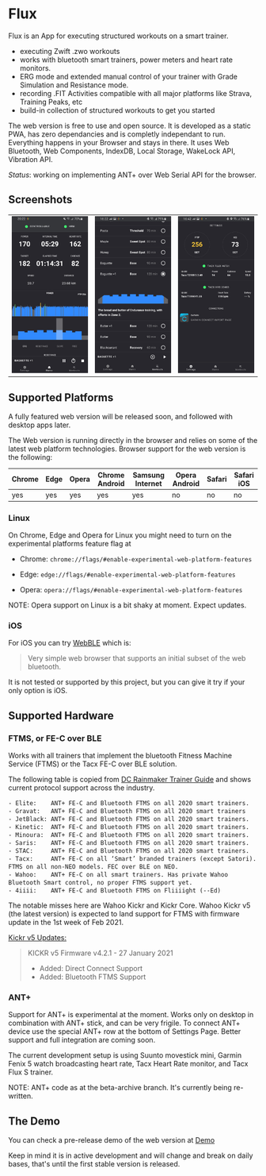 # Flux

Flux is an App for executing structured workouts on a smart trainer.

- executing Zwift .zwo workouts
- works with bluetooth smart trainers, power meters and heart rate monitors.
- ERG mode and extended manual control of your trainer with Grade Simulation and Resistance mode.
- recording .FIT Activities compatible with all major platforms like Strava, Training Peaks, etc
- build-in collection of structured workouts to get you started

The web version is free to use and open source. It is developed as a static PWA, has zero dependancies and is completly independant to run.
Everything happens in your Browser and stays in there. It uses Web Bluetooth, Web Components, IndexDB, Local Storage, WakeLock API, Vibration API.

_Status_: working on implementing ANT+ over Web Serial API for the browser.

## Screenshots

<table>
  <tr>
     <td>
       <img alt="Home Page" width="320px" src="doc/images/home-page.jpg" />
     </td>
     <td>
       <img alt="Workouts Page" width="320px" src="doc/images/workouts-page.jpg" />
     </td>
     <td>
       <img alt="Settings-page" width="320px" src="doc/images/settings-page.jpg" />
     </td>
  </tr>
</table>

## Supported Platforms

A fully featured web version will be released soon, and followed with desktop apps later.

The Web version is running directly in the browser and relies on some of the latest web platform technologies.
Browser support for the web version is the following:

| Chrome | Edge | Opera | Chrome Android | Samsung Internet | Opera Android | Safari | Safari iOS |
|--------|------|-------|----------------|------------------|---------------|--------|------------|
| yes    | yes  | yes   | yes            | yes              | no            | no     | no         |


### Linux
On Chrome, Edge and Opera for Linux you might need to turn on the experimental platforms feature flag at

- Chrome: `chrome://flags/#enable-experimental-web-platform-features`

- Edge: `edge://flags/#enable-experimental-web-platform-features`

- Opera: `opera://flags/#enable-experimental-web-platform-features`

NOTE: Opera support on Linux is a bit shaky at moment. Expect updates.

### iOS
For iOS you can try [WebBLE](https://apps.apple.com/us/app/webble/id1193531073) which is:

> Very simple web browser that supports an initial subset of the web bluetooth.

It is not tested or supported by this project, but you can give it try if your only option is iOS.



## Supported Hardware

### FTMS, or FE-C over BLE

Works with all trainers that implement the bluetooth Fitness Machine Service (FTMS) or the Tacx FE-C over BLE solution.

The following table is copied from [DC Rainmaker Trainer Guide](https://www.dcrainmaker.com/2020/11/smart-cycle-trainer-recommendations-guide-winter.html/#technical-considerations) and shows current protocol support across the industry.

```
- Elite:    ANT+ FE-C and Bluetooth FTMS on all 2020 smart trainers.
- Gravat:   ANT+ FE-C and Bluetooth FTMS on all 2020 smart trainers
- JetBlack: ANT+ FE-C and Bluetooth FTMS on all 2020 smart trainers.
- Kinetic:  ANT+ FE-C and Bluetooth FTMS on all 2020 smart trainers.
- Minoura:  ANT+ FE-C and Bluetooth FTMS on all 2020 smart trainers.
- Saris:    ANT+ FE-C and Bluetooth FTMS on all 2020 smart trainers.
- STAC:     ANT+ FE-C and Bluetooth FTMS on all 2020 smart trainers.
- Tacx:     ANT+ FE-C on all ‘Smart’ branded trainers (except Satori). FTMS on all non-NEO models. FEC over BLE on NEO.
- Wahoo:    ANT+ FE-C on all smart trainers. Has private Wahoo Bluetooth Smart control, no proper FTMS support yet.
- 4iiii:    ANT+ FE-C and Bluetooth FTMS on Fliiiight (--Ed)
```

The notable misses here are Wahoo Kickr and Kickr Core.
Wahoo Kickr v5 (the latest version) is expected to land support for FTMS with firmware update in the 1st week of Feb 2021.

[Kickr v5 Updates:](https://support.wahoofitness.com/hc/en-us/articles/360016826680-KICKR-v5-Firmware-Updates)
> KICKR v5 Firmware v4.2.1 - 27 January 2021
> - Added: Direct Connect Support
> - Added: Bluetooth FTMS Support

### ANT+

Support for ANT+ is experimental at the moment. Works only on desktop in combination with ANT+ stick,
and can be very frigile. To connect ANT+ device use the special ANT+ row at the bottom of Settings Page.
Better support and full integration are coming soon.

The current development setup is using Suunto movestick mini, Garmin Fenix 5 watch broadcasting heart rate,
Tacx Heart Rate monitor, and Tacx Flux S trainer.

NOTE: ANT+ code as at the beta-archive branch. It's currently being re-written.

## The Demo
You can check a pre-release demo of the web version at [Demo](https://dvmarinoff.github.io/Flux/)

Keep in mind it is in active development and will change and break on daily bases, that's until the first stable version is released.
